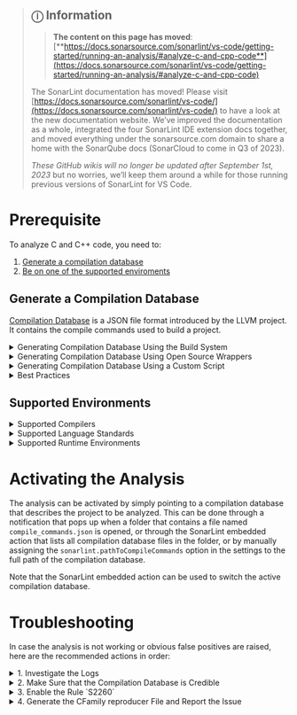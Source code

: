 > ## ⓘ **Information**
>
>>**The content on this page has moved**: [**https://docs.sonarsource.com/sonarlint/vs-code/getting-started/running-an-analysis/#analyze-c-and-cpp-code**](https://docs.sonarsource.com/sonarlint/vs-code/getting-started/running-an-analysis/#analyze-c-and-cpp-code)  
>
>The SonarLint documentation has moved! Please visit [https://docs.sonarsource.com/sonarlint/vs-code/](https://docs.sonarsource.com/sonarlint/vs-code/) to have a look at the new documentation website. We’ve improved the documentation as a whole, integrated the four SonarLint IDE extension docs together, and moved everything under the sonarsource.com domain to share a home with the SonarQube docs (SonarCloud to come in Q3 of 2023).
>
>*These GitHub wikis will no longer be updated after September 1st, 2023* but no worries, we’ll keep them around a while for those running previous versions of SonarLint for VS Code.
>

# Prerequisite

To analyze C and C++ code, you need to:
1. [Generate a compilation database](#1)
2. [Be on one of the supported enviroments](#2)

<h2 id="1">
Generate a Compilation Database
</h2>

[Compilation Database](https://clang.llvm.org/docs/JSONCompilationDatabase.html) is a JSON file format introduced by the LLVM project.
It contains the compile commands used to build a project.

<details>
<summary>Generating Compilation Database Using the Build System</summary>
<p>

Many build systems support the automatic generation of compilation databases. For example:
* CMake by simply setting this option `CMAKE_EXPORT_COMPILE_COMMANDS`
* VS Code [Makefile Tools](https://devblogs.microsoft.com/cppblog/makefile-tools-december-2021-update-problem-matchers-and-compilation-database-generation/) extension
* Ninja by setting the `compdb` flag
* Xcode through Clang's `-gen-cdb-fragment-path` feature:
  ```
  # Add the following "OTHER_CFLAGS" option to the xcodebuild command
  xcodebuild clean build <additional args> OTHER_CFLAGS="\$(inherited) -gen-cdb-fragment-path \$(PROJECT_DIR)/CompilationDatabase"
  # After the build, aggregate the fragments into "compile_commands.json"
  cd CompilationDatabase && sed -e '1s/^/[\'$'\n''/' -e '$s/,$/\'$'\n'']/' *.json > ../compile_commands.json && cd ..
  ```
* Clang using the -MJ option. Note that this will generate a compilation database entry by input. The merge of all entries can be done through something like `sed -e '1s/^/[\'$'\n''/' -e '$s/,$/\'$'\n'']/' *.o.json > compile_commands.json`

When different choices are available, generating a compilation database through the build system should be preferred.

</p>
</details>

<details>
<summary>Generating Compilation Database Using Open Source Wrappers</summary>
<p>

Many open-source projects can help in generating a compilation database. For example:
*  [Bear](https://github.com/rizsotto/Bear)
*  [Bazel compile commands extractor](https://github.com/hedronvision/bazel-compile-commands-extractor)

</p>
</details>

<details>
<summary>Generating Compilation Database Using a Custom Script</summary>
<p>

A compilation database is just a JSON file that describes how to compile a project. If none of the previous approaches is feasible, for example, in the case of an internal build system, writing a script that generates a compilation database that describes how source files are supposed to be compiled can be the last resort.

</p>
</details>

<details>
<summary>Best Practices</summary>
<p>

* Make sure that the compilation database contains the actual compile commands. This can be checked by running the compilation commands inside the `compile_commands.json` and verifying that they succeed
* Make sure that the compilation database is up to date. It should be refreshed as part of the development cycle
* If the build system uses environment variables, make sure that they are set in the VS Code environment
* The compilation database should not contain header files entries. We use internal heuristics to analyze header files
</p>
</details>

<h2 id="2">
Supported Environments
</h2>

<details>
<summary>Supported Compilers</summary>
<p>

* Any version of Clang, GCC, and Microsoft C/C++ compilers
* Any version of Intel compiler for Linux and macOS
* ARM5 and ARM6 compilers
* IAR compilers for ARM, Atmel AVR32, Atmel AVR, Renesas H8, Renesas RL78, Renesas RX, Renesas V850, Texas Instruments MSP430, and 8051
* QNX compilers
* Texas Instruments compilers on Windows and macOS for ARM, C2000, C6000, C7000, MSP430, and PRU
* Wind River Diab and GCC compilers
* Compilers based wholly on GCC, including, for instance, Linaro GCC, are also supported
</p>
</details>

<details>
<summary>Supported Language Standards</summary>
<p>

* C standards: C89, C99, C11, C18
* C++ standards: C++03, C++11, C++14, C++17, and C++20 standards
* GNU extensions

</p>
</details>

<details>
<summary>Supported Runtime Environments</summary>
<p>

* Microsoft Windows on x86-64
* Linux on x86-64
* macOS with version 10.14.3 and later on x86-64

</p>
</details>

# Activating the Analysis

The analysis can be activated by simply pointing to a compilation database that describes the project to be analyzed. This can be done through a notification that pops up when a folder that contains a file named `compile_commands.json` is opened, or through the SonarLint embedded action that lists all compilation database files in the folder, or by manually assigning the `sonarlint.pathToCompileCommands` option in the settings to the full path of the compilation database.

Note that the SonarLint embedded action can be used to switch the active compilation database. 

# Troubleshooting

In case the analysis is not working or obvious false positives are raised, here are the recommended actions in order:

<details>
<summary>1. Investigate the Logs</summary>
<p>

First, enable SonarLint `Analyzer Logs` and look if there is any error or failures that indicate what went wrong.
If there is no obvious sign in the logs, enable `Verbose Logs` and check again.

</p>
</details>

<details>
<summary>2. Make Sure that the Compilation Database is Credible</summary>
<p>

* Make sure that the compilation database is up to date: It doesn't contain outdated commands or points to files that no longer exist.
* Make sure that the compilation database contains the actual compilation commands. This can be done by running the `commands` inside the `compile_commands.json` and verifying that they succeed.
* Make sure that the VS Code environment has the environment variables required to build the project

</p>
</details>

<details>
<summary>3. Enable the Rule `S2260`</summary>
<p>

In case of obvious false positives in the raised issues, Enable the `cpp:S2260`/`c:S2260` rule and check if it raises issues on the culprit file. 
This rule indicates that the analyzer failed to parse part of the code and might give hints or indicate a configuration problem. Follow the description of the rule if it raises issues. If not move to the step in troubleshooting.

</p>
</details>

<details>
<summary> 4. Generate the CFamily reproducer File and Report the Issue</summary>
<p>

When non of the previous suggestions help solve the issue, please report the faced problem on the [Sonar Community](https://community.sonarsource.com/) to help.

In case of a false positive or an analysis failure, we need the CFamily reproducer file to investigate the issue. To generate the reproducer file, add the following analyzer option to the `settings.json`:

` "sonarlint.analyzerProperties": {"sonar.cfamily.reproducer" : "C:\\replace\\by\\path\\to\\file.cpp"}`

`sonar.cfamily.reproducer` should point to the source or header file on which you face the issue. After setting that option, trigger the analysis on the culprit file. You should see in the logs that a file name `sonar-cfamily.reproducer` is generated in a temporary directory. Upload that file in your community report or ask us to share it privately if it contains sensitive information.

</p>
</details>
